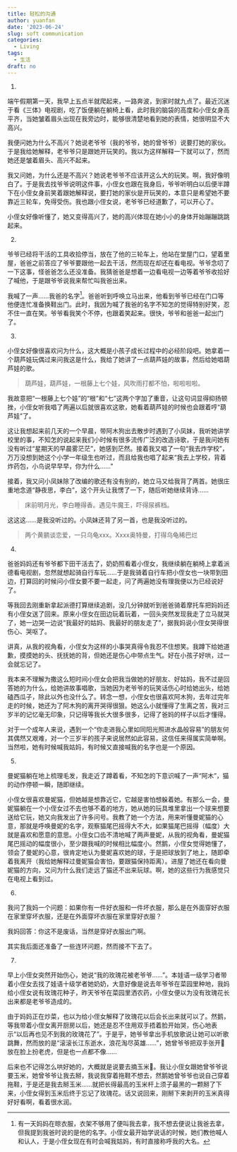 ```yaml
---
title: 轻松的沟通
author: yuanfan
date: '2023-06-24'
slug: soft communication
categories:
  - Living
tags:
  - 生活
draft: no
---
```


<!--more-->

1. 

端午假期第一天，我早上五点半就爬起来，一路奔波，到家时就九点了。最近沉迷于看《三体》电视剧，吃了饭便躺在躺椅上看，此时我的脑袋的高度和小侄女身高平齐，当她皱着眉头出现在我旁边时，能够很清楚地看到她的表情，她很明显不大高兴。

我便问她为什么不高兴？她说老爷爷（我的爷爷，她的曾爷爷）说要打她的家伙。于是我给她解释，老爷爷只是跟她开玩笑的。我以为这样解释一下就可以了，然而她还是皱着眉头、高兴不起来。

我又问她，为什么还是不高兴？她说老爷爷不应该开这么大的玩笑。啊，我好像明白了。于是我去找爷爷说明这件事，小侄女也跟在我身后，爷爷听明白以后便半蹲下在小侄女身前笑着跟她解释说，要打她的家伙是开玩笑的，本意只是希望她不要靠近三轮车，免得受伤。我也跟小侄女说，老爷爷已经道歉了，可以开心了。

小侄女好像听懂了，她又变得高兴了，她的高兴体现在她小小的身体开始蹦蹦跳跳起来。

2. 

爷爷已经将干活的工具收拾停当，放在了他的三轮车上，他站在堂屋门口，望着里屋，爸爸之前答应了爷爷要跟他一起去干活，然而现在却还在看电视。爷爷念叨了一下这事，怪爸爸怎么还没准备。我猜爸爸是想着一边看电视一边等着爷爷收拾好了喊他，于是跟爷爷说我来帮忙叫我爸出来。

我喊了一声……我爸的名字[^1]。爸爸听到呼唤立马出来，他看到爷爷已经在门口等他便连忙准备换鞋出门。此时，我因为喊了我爸的名字不知怎的觉得特别好笑，忍不住一直在笑。爷爷看我笑个不停，也跟着笑起来。很快，爷爷和爸爸一起出门了。

3. 

小侄女好像很喜欢问为什么，这大概是小孩子成长过程中的必经阶段吧。她拿着一个葫芦娃玩偶过来问我这是什么，我给了她讲了一点葫芦娃的故事，然后给她唱葫芦娃的歌。

>葫芦娃，葫芦娃，一根藤上七个娃，风吹雨打都不怕，啦啦啦啦。

我故意把“一根藤上七个娃”的“根”和“七”这两个字加了重音，让这句词显得抑扬顿挫，小侄女听我唱了两遍以后就很喜欢这歌，她看着葫芦娃的时候也会跟着哼“葫芦娃”了。

这让我想起来前几天的一个早晨，带阿木狗出去散步时遇到了小凤妹，我听她讲学校里的事，不知怎的说起来我们小时候有很多流传广泛的改造诗歌，于是我问她有没有听过“星期天的早晨雾茫茫”，她感到茫然。接着我又唱了一句“我去炸学校”，万万没想到她这个小学一年级生也听过，而且给我也唱了起来“我去上学校，背着炸药包，小鸟说早早早，你为什么……”

接着，我又问小凤妹除了改编的歌还有没有别的，她立马又给我背了两首。她很庄重地念道“静夜思，李白”，这个开头让我愣了一下，随后听她继续背诗……

>床前明月光，李白睡得香。遇见牛魔王，吓得尿裤档。

这这这……是我没听过的。小凤妹还背了另一首，也是我没听过的。

>两个黄鹂谈恋爱，一只乌龟xxx。Xxxx奥特曼，打得乌龟稀巴烂

4. 

爸爸妈妈还有爷爷都下田干活去了，奶奶照看着小侄女，我继续躺在躺椅上拿着派德看电视剧，忽然就想起骑自行车玩……于是我骑着自行车把小侄女也一块带到田边，打算回的时候问小侄女要不要一起走，问了两遍她没有理我便以为已经说好了。

等我回去刚重新拿起派德打算继续追剧，没几分钟就听到爸爸骑着摩托车把妈妈还有小侄女送了回来。原来小侄女在田边玩着玩着，一回头突然发现我走了立马就哭了，她一边哭一边说“我最好的姑妈、我最好的朋友走了”，据我妈说小侄女哭得很伤心、哭呕了。

讲真，从我的视角看，小侄女为这样的小事哭真得令我忍不住想笑。我蹲下给她道歉，摸摸她的头、抚抚她的背，但她还是伤心中带点生气。好在小孩子好哄，过一会就忘记了。

我本来不理解为撒这么短时间小侄女会把我当做她的好朋友、好姑妈，我不过是回答她的为什么，给她讲故事唱歌，当她因为老爷爷的玩笑话伤心时给她出头，给她磕西瓜子，除此以外也没什么了。转念一想，小侄女也很喜欢阿木狗，去年过完年走的时候，她还为了阿木狗的离开哭得很狠。她这么小就懂得了生离之苦，我对三岁半的记忆毫无印象，只记得等我长大很多很多，记得了爸妈的样子以后才懂得。

对于一个成年人来说，遇到一个“你走进我心里如同阳光照进水晶般容易”的朋友何其偶然又艰难，对一个三岁半的孩子来说居然如此容易，这信任来得属实简单啊。当然啦，她有时候喊我姑妈，有时候又直接喊我的名字也是一个原因。

5. 

曼妮猫躺在地上梳理毛发，我走近了蹲着看，不知怎的下意识喊了一声“阿木”，猫的动作停顿一瞬，随即继续。

小侄女很喜欢曼妮猫，但她越是想靠近它，它越是害怕想躲着她。有那么一会，曼妮猫躺在一个小侄女过不去也够不着的地方，她从她的玩具堆里拿出一个球来想要送给它玩，她又向我发出了许多问号。我教了她一个方法，用来听懂曼妮猫的心意，那就是呼唤曼妮的名字，观察猫尾巴摇得大不大，如果猫尾巴摇得（幅度）大就是喜欢和愿意的意思。小侄女口齿不清地喊了两声曼妮，从我的视角看，曼妮猫尾巴摇动的幅度很小，至少跟我喊的时候相比幅度小。然鹅，小侄女觉得她懂了，领会了曼妮的心意，很肯定地认为曼妮喜欢她的球，于是把球放到了地上，随即牵着我离开（我给她解释过曼妮猫会害怕，要跟猫保持距离）。进屋了她还在看向曼妮猫的方向，又问为什么我们走远了猫还不出来玩球。啊，她的这些行为我感觉只在电视上看到过。

6. 

我问了我妈一个问题：如果你有一件好衣服和一件坏衣服，那么是在外面穿好衣服在家里穿坏衣服，还是在外面穿坏衣服在家里穿好衣服？

我妈回答：你这不是废话，当然是穿好衣服出门啊。

其实我后面还准备了一些连环问题，然而接不下去了。

7.

早上小侄女突然开始伤心，她说“我的玫瑰花被老爷爷……”。本娃语一级学习者带着小侄女去找了娃语十级学者她奶奶，大意好像是说去年爷爷在菜园里种地，我妈给小侄女说有玫瑰花种子，昨天爷爷在菜园里洒农药，小侄女便以为没有玫瑰花长出来都是老爷爷造成的。

由于妈妈正在炒菜，也以为给小侄女解释了玫瑰花以后会长出来就可以了。然鹅，等我带着小侄女离开厨房以后，她还是忍不住用双手捂着脸开始哭，伤心地表示“以后再也见不到我的玫瑰花了”。于是乎，她爷爷拿出手机放歌说让她可以听歌跳舞，然而放的是“滚滚长江东逝水，浪花淘尽英雄……”，她曾爷爷把双手张开🤗放在脸上扮老虎，但是也一点都不像……

后来也不记得怎么哄好她的，大概就是说要去摘玉米🌽。我让小侄女跟她曾爷爷说要玉米，她曾爷爷让我去掰，我说我穿着拖鞋不想去，然鹅她曾爷爷也说自己穿着拖鞋，于是还是我去掰玉米……就把长得最高的玉米杆上须子最黑的一颗掰了下来，小侄女得到玉米后终于忘记了玫瑰花。话又说回来，刚掰下来剥开的玉米真得好好看啊，看着很水润。

[^1]:有一天妈妈在晾衣服，衣架不够用了便叫我去拿，我不想去便说让我爸去拿，但我提到我爸时说的是他的名字。小侄女最开始学说话的时候，她们教他喊人和认人，于是小侄女现在有时会喊我姑妈，有时直接称呼我的大名。
